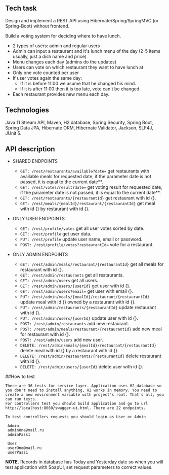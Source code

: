 ## Tech task

Design and implement a REST API using Hibernate/Spring/SpringMVC (or Spring-Boot) without frontend.

Build a voting system for deciding where to have lunch.

 * 2 types of users: admin and regular users
 * Admin can input a restaurant and it's lunch menu of the day (2-5 items usually, just a dish name and price)
 * Menu changes each day (admins do the updates)
 * Users can vote on which restaurant they want to have lunch at
 * Only one vote counted per user
 * If user votes again the same day:
    - If it is before 11:00 we asume that he changed his mind.
    - If it is after 11:00 then it is too late, vote can't be changed
 * Each restaurant provides new menu each day.
 
 ## Technologies
 
 Java 11 Stream API, Maven, H2 database, Spring Security, Spring Boot, Spring Data JPA, Hibernate ORM, Hibernate Validator, Jackson, SLF4J, JUnit 5.
 
 ## API description
 
   + SHARED ENDPOINTS
        * `GET: /rest/restaurants/available?date=` get restaurants with available meals for requested date, if the parameter date is not passed, it is equal to the current date**. 
        * `GET: /rest/votes/result?date=` get voting result for requested date, if the parameter date is not passed, it is equal to the current date**.
        * `GET: /rest/restaurants/{restaurantId}` get restaurant with id {}.
        * `GET: /rest/meals/{mealId}/restaurant/{restaurantId}` get meal with id {} by restaurant with id {}.
   
   + ONLY USER ENDPOINTS  
        * `GET: /rest/profile/votes` get all user votes sorted by date.
        * `GET: /rest/profile` get user data. 
        * `PUT: /rest/profile` update user name, email or password. 
        * `POST: /rest/profile/votes?restaurantId=` vote for a restaurant. 
  
   + ONLY ADMIN ENDPOINTS
        * `GET: /rest/admin/meals/restaurant/{restaurantId}` get all meals for restaurant with id {}. 
        * `GET: /rest/admin/restaurants` get all restaurants. 
        * `GET: /rest/admin/users` get all users. 
        * `GET: /rest/admin/users/{userId}` get user with id {}. 
        * `GET: /rest/admin/users?email=` get user with email {}. 
        * `PUT: /rest/admin/meals/{mealId}/restaurant/{restaurantId}` update meal with id {} owned by a restaurant with id {}. 
        * `PUT: /rest/admin/restaurants/{restaurantId}` update restaurant with id {}. 
        * `PUT: /rest/admin/users/{userId}` update user with id {}. 
        * `POST: /rest/admin/restaurants` add new restaurant. 
        * `POST: /rest/admin/meals/restaurant/{restaurantId}` add new meal for restaurant with id {}. 
        * `POST: /rest/admin/users` add new user. 
        * `DELETE: /rest/admin/meals/{mealId}/restaurant/{restaurantId}` delete meal with id {} by a restaurant with id {}. 
        * `DELETE: /rest/admin/restaurants/{restaurantId}` delete restaurant with id {}. 
        * `DELETE: /rest/admin/users/{userId}` delete user with id {}. 
        
 ##How to test
 
    There are 36 tests for service layer. Application uses H2 database so you don't need to install anything, H2 works in memory. You need to create a new environment variable with project's root. That's all, you can run tests.  
    For controllers test you should build application and go to url http://localhost:8080/swagger-ui.html. There are 22 endpoints. 
    
    To test controllers requests you should login as User or Admin
     
     Admin
     adminOne@mail.ru
     adminPass1
     
     User
     userOne@mail.ru
     userPass1
 
 

 **NOTE.** Records in database has Today and Yesterday date so when you will test application with SoapUI, set request parameters to correct values.